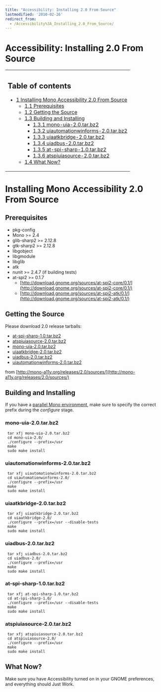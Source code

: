 ```yaml
---
title: "Accessibility: Installing 2.0 From Source"
lastmodified: '2010-02-26'
redirect_from:
  - /Accessibility%3A_Installing_2.0_From_Source/
---
```


Accessibility: Installing 2.0 From Source
=========================================

<table>
<col width="100%" />
<tbody>
<tr class="odd">
<td align="left"><h2>Table of contents</h2>
<ul>
<li><a href="#installing-mono-accessibility-20-from-source">1 Installing Mono Accessibility 2.0 From Source</a>
<ul>
<li><a href="#prerequisites">1.1 Prerequisites</a></li>
<li><a href="#getting-the-source">1.2 Getting the Source</a></li>
<li><a href="#building-and-installing">1.3 Building and Installing</a>
<ul>
<li><a href="#mono-uia-20tarbz2">1.3.1 mono-uia-2.0.tar.bz2</a></li>
<li><a href="#uiautomationwinforms-20tarbz2">1.3.2 uiautomationwinforms-2.0.tar.bz2</a></li>
<li><a href="#uiaatkbridge-20tarbz2">1.3.3 uiaatkbridge-2.0.tar.bz2</a></li>
<li><a href="#uiadbus-20tarbz2">1.3.4 uiadbus-2.0.tar.bz2</a></li>
<li><a href="#at-spi-sharp-10tarbz2">1.3.5 at-spi-sharp-1.0.tar.bz2</a></li>
<li><a href="#atspiuiasource-20tarbz2">1.3.6 atspiuiasource-2.0.tar.bz2</a></li>
</ul></li>
<li><a href="#what-now">1.4 What Now?</a></li>
</ul></li>
</ul></td>
</tr>
</tbody>
</table>

Installing Mono Accessibility 2.0 From Source
=============================================

Prerequisites
-------------

-   pkg-config
-   Mono \>= 2.4
-   glib-sharp2 \>= 2.12.8
-   gtk-sharp2 \>= 2.12.8
-   libgobject
-   libgmodule
-   libglib
-   atk
-   nunit \>= 2.4.7 (if building tests)
-   at-spi2 \>= 0.1.7
    -   [http://download.gnome.org/sources/at-spi2-core/0.1/](http://download.gnome.org/sources/at-spi2-core/0.1/)
    -   [http://download.gnome.org/sources/at-spi2-atk/0.1/](http://download.gnome.org/sources/at-spi2-atk/0.1/)

Getting the Source
------------------

Please download 2.0 release tarballs:

-   [at-spi-sharp-1.0.tar.bz2](http://mono-a11y.org/releases/2.0/sources/at-spi-sharp-1.0.tar.bz2)
-   [atspiuiasource-2.0.tar.bz2](http://mono-a11y.org/releases/2.0/sources/atspiuiasource-2.0.tar.bz2)
-   [mono-uia-2.0.tar.bz2](http://mono-a11y.org/releases/2.0/sources/mono-uia-2.0.tar.bz2)
-   [uiaatkbridge-2.0.tar.bz2](http://mono-a11y.org/releases/2.0/sources/uiaatkbridge-2.0.tar.bz2)
-   [uiadbus-2.0.tar.bz2](http://mono-a11y.org/releases/2.0/sources/uiadbus-2.0.tar.bz2)
-   [uiautomationwinforms-2.0.tar.bz2](http://mono-a11y.org/releases/2.0/sources/uiautomationwinforms-2.0.tar.bz2)

from [http://mono-a11y.org/releases/2.0/sources/](http://mono-a11y.org/releases/2.0/sources/)

Building and Installing
-----------------------

If you have a [parallel Mono environment](/Parallel_Mono_Environments), make sure to specify the correct prefix during the *configure* stage.

### mono-uia-2.0.tar.bz2

     tar xfj mono-uia-2.0.tar.bz2
     cd mono-uia-2.0/
     ./configure --prefix=/usr
     make
     sudo make install

### uiautomationwinforms-2.0.tar.bz2

     tar xfj uiautomationwinforms-2.0.tar.bz2
     cd uiautomationwinforms-2.0/
     ./configure --prefix=/usr
     make
     sudo make install

### uiaatkbridge-2.0.tar.bz2

     tar xfj uiaatkbridge-2.0.tar.bz2
     cd uiaatkbridge-2.0/
     ./configure --prefix=/usr --disable-tests
     make
     sudo make install

### uiadbus-2.0.tar.bz2

     tar xfj uiadbus-2.0.tar.bz2
     cd uiadbus-2.0/
     ./configure --prefix=/usr
     make
     sudo make install

### at-spi-sharp-1.0.tar.bz2

     tar xfj at-spi-sharp-1.0.tar.bz2
     cd at-spi-sharp-1.0/
     ./configure --prefix=/usr --disable-tests
     make
     sudo make install

### atspiuiasource-2.0.tar.bz2

     tar xfj atspiuiasource-2.0.tar.bz2
     cd atspiuiasource-2.0/
     ./configure --prefix=/usr
     make
     sudo make install

What Now?
---------

Make sure you have Accessibility turned on in your GNOME preferences, and everything should Just Work.

